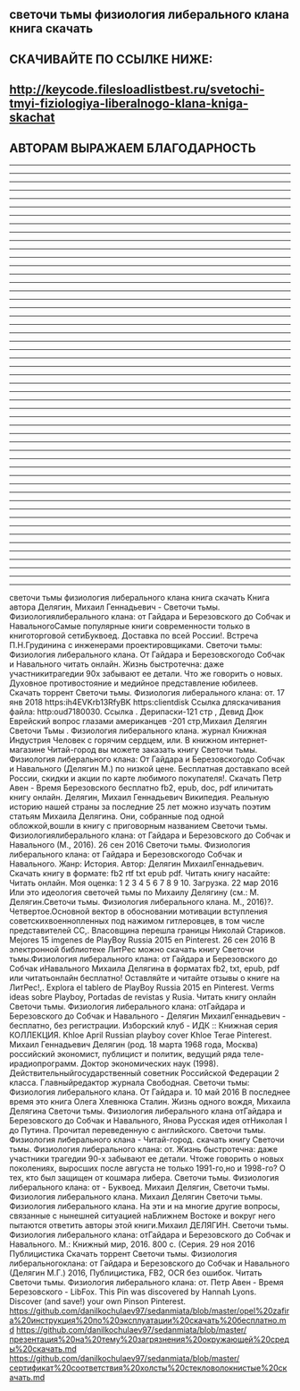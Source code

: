 светочи тьмы физиология либерального клана книга скачать
--------------------------------------------------
СКАЧИВАЙТЕ ПО ССЫЛКЕ НИЖЕ:
--------------------------------------------------
http://keycode.filesloadlistbest.ru/svetochi-tmyi-fiziologiya-liberalnogo-klana-kniga-skachat
--------------------------------------------------
АВТОРАМ ВЫРАЖАЕМ БЛАГОДАРНОСТЬ
--------------------------------------------------
--------------------------------------------------
--------------------------------------------------
--------------------------------------------------
--------------------------------------------------
--------------------------------------------------
--------------------------------------------------
--------------------------------------------------
--------------------------------------------------
--------------------------------------------------
--------------------------------------------------
--------------------------------------------------
--------------------------------------------------
--------------------------------------------------
--------------------------------------------------
--------------------------------------------------
--------------------------------------------------
--------------------------------------------------
--------------------------------------------------
--------------------------------------------------
--------------------------------------------------
--------------------------------------------------
--------------------------------------------------
--------------------------------------------------
--------------------------------------------------
--------------------------------------------------
--------------------------------------------------
--------------------------------------------------
--------------------------------------------------
--------------------------------------------------
--------------------------------------------------
--------------------------------------------------
--------------------------------------------------
--------------------------------------------------
--------------------------------------------------
--------------------------------------------------
--------------------------------------------------
--------------------------------------------------
--------------------------------------------------
--------------------------------------------------
--------------------------------------------------
--------------------------------------------------
--------------------------------------------------
--------------------------------------------------
--------------------------------------------------
--------------------------------------------------
--------------------------------------------------
--------------------------------------------------
--------------------------------------------------
--------------------------------------------------
--------------------------------------------------
--------------------------------------------------
светочи тьмы физиология либерального клана книга скачать Книга автора Делягин, Михаил Геннадьевич - Светочи тьмы. Физиологиялиберального клана: от Гайдара и Березовского до Собчак и НавальногоСамые популярные книги современности только в книготорговой сетиБуквоед. Доставка по всей России!. Встреча П.Н.Грудинина с инженерами проектировщиками. Светочи тьмы: Физиология либерального клана. От Гайдара и Березовскогодо Собчак и Навального читать онлайн. Жизнь быстротечна: даже участникитрагедии 90х забывают ее детали. Что же говорить о новых. Духовное противостояние и медийное представление юбилеев. Скачать торрент Светочи тьмы. Физиология либерального клана: от. 17 янв 2018  https:ih4EVKrb13RfyBK https:clientdisk Ссылка дляскачивания файла: http:oud7180030. Ссылка . Дерипаски-121 стр , Девид Дюк Еврейский вопрос глазами американцев -201 стр,Михаил Делягин Светочи Тьмы . Физиология либерального клана. журнал Книжная Индустрия  Человек с горячим сердцем, или. В книжном интернет-магазине Читай-город вы можете заказать книгу Светочи тьмы. Физиология либерального клана: От Гайдара и Березовскогодо Собчак и Навального (Делягин М.) по низкой цене. Бесплатная доставкапо всей России, скидки и акции по карте любимого покупателя!. Скачать Петр Авен - Время Березовского бесплатно fb2, epub, doc, pdf иличитать книгу онлайн. Делягин, Михаил Геннадьевич  Википедия. Реальную историю нашей страны за последние 25 лет можно изучать поэтим статьям Михаила Делягина. Они, собранные под одной обложкой,вошли в книгу с приговорным названием Светочи тьмы. Физиологиялиберального клана: от Гайдара и Березовского до Собчак и Навального (М., 2016). 26 сен 2016  Светочи тьмы. Физиология либерального клана: от Гайдара и Березовскогодо Собчак и Навального. Жанр: История. Автор: Делягин МихаилГеннадьевич. Скачать книгу в формате: fb2 rtf txt epub pdf. Читать книгу насайте: Читать онлайн. Моя оценка: 1 2 3 4 5 6 7 8 9 10. Загрузка.
22 мар 2016  Или это идеология светочей тьмы по Михаилу Делягину (см.: М. Делягин.Светочи тьмы. Физиология либерального клана. М., 2016)?. Четвертое.Основной вектор в обосновании мотивации вступления советскихвоеннопленных под нажимом гитлеровцев, в том числе представителей СС,. Власовщина перешла границы  Николай Стариков. Mejores 15 imgenes de PlayBoy Russia 2015 en Pinterest. 26 сен 2016  В электронной библиотеке ЛитРес можно скачать книгу Светочи тьмы.Физиология либерального клана: от Гайдара и Березовского до Собчак иНавального Михаила Делягина в форматах fb2, txt, epub, pdf или читатьонлайн бесплатно! Оставляйте и читайте отзывы о книге на ЛитРес!,. Explora el tablero de  PlayBoy Russia 2015 en Pinterest.  Verms ideas sobre Playboy, Portadas de revistas y Rusia. Читать книгу онлайн Светочи тьмы. Физиология либерального клана: отГайдара и Березовского до Собчак и Навального - Делягин МихаилГеннадьевич - бесплатно, без регистрации. Изборский клуб - ИДК :: Книжная серия КОЛЛЕКЦИЯ. Khloe  April Russian playboy cover  Khloe Terae  Pinterest. Михаил Геннадьевич Делягин (род. 18 марта 1968 года, Москва) российский экономист, публицист и политик, ведущий ряда теле- ирадиопрограмм. Доктор экономических наук (1998). Действительныйгосударственный советник Российской Федерации 2 класса. Главныйредактор журнала Свободная. Светочи тьмы: Физиология либерального клана. От Гайдара и. 10 май 2016  В последнее время это книга Олега Хлевнюка Сталин. Жизнь одного вождя, Михаила Делягина Светочи тьмы. Физиология либерального клана отГайдара и Березовского до Собчак и Навального, Янова Русская идея отНиколая I до Путина. Прочитал переведенную с английского. Светочи тьмы. Физиология либерального клана - Читай-город.
скачать книгу Светочи тьмы. Физиология либерального клана: от. Жизнь быстротечна: даже участники трагедии 90-х забывают ее детали. Чтоже говорить о новых поколениях, выросших после августа не только 1991-го,но и 1998-го? О тех, кто был защищен от кошмара либера. Светочи тьмы. Физиология либерального клана: от  - Буквоед. Михаил Делягин, Светочи тьмы. Физиология либерального клана. Михаил Делягин Светочи тьмы. Физиология либерального клана. На эти и на многие другие вопросы, связанные с нынешней ситуацией наБлижнем Востоке и вокруг него пытаются ответить авторы этой книги.Михаил ДЕЛЯГИН. Светочи тьмы. Физиология либерального клана: отГайдара и Березовского до Собчак и Навального.  М.: Книжный мир, 2016. 800 с. (Серия. 29 ноя 2016  Публицистика  Скачать торрент Светочи тьмы. Физиология либеральногоклана: от Гайдара и Березовского до Собчак и Навального (Делягин М.Г.) 2016, Публицистика, FB2, OCR без ошибок. Читать Светочи тьмы. Физиология либерального клана: от. Петр Авен - Время Березовского - LibFox. This Pin was discovered by Hannah Lyons. Discover (and save!) your own Pinson Pinterest.
https://github.com/danilkochulaev97/sedanmiata/blob/master/opel%20zafira%20инструкция%20по%20эксплуатации%20скачать%20бесплатно.md
https://github.com/danilkochulaev97/sedanmiata/blob/master/презентация%20на%20тему%20загрязнения%20окружающей%20среды%20скачать.md
https://github.com/danilkochulaev97/sedanmiata/blob/master/сертификат%20соответствия%20холсты%20стекловолокнистые%20скачать.md